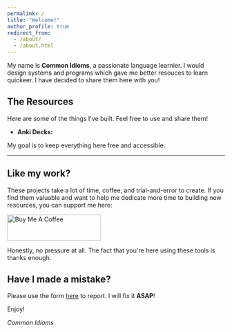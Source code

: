 ```yaml
---
permalink: /
title: "Welcome!"
author_profile: true
redirect_from: 
  - /about/
  - /about.html
---
```


My name is **Common Idioms**, a passionate language learnier. I would design systems and programs which gave me better resouces to learn quickeer. I have decided to share them here with you!

## The Resources

Here are some of the things I've built. Feel free to use and share them!

*   **Anki Decks:** [](url)

My goal is to keep everything here free and accessible.

***

## Like my work?

These projects take a lot of time, coffee, and trial-and-error to create. If you find them valuable and want to help me dedicate more time to building new resources, you can support me here:

<a href="https://buymeacoffee.com/commonidioms" target="_blank">
  <img src="https://cdn.buymeacoffee.com/buttons/v2/default-yellow.png" alt="Buy Me A Coffee" style="height: 60px !important;width: 217px !important;" >
</a>


Honestly, no pressure at all. The fact that you're here using these tools is thanks enough.

## Have I made a mistake?

Please use the form [here]() to report. I will fix it **ASAP**!

Enjoy!

_Common Idioms_

